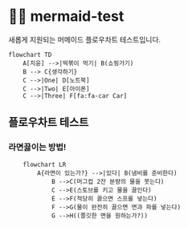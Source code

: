 # 🧜‍♀️ mermaid-test
새롭게 지원되는 머메이드 플로우차트 테스트입니다. 

```mermaid 
flowchart TD
    A[지윤] -->|떡볶이 먹기| B(쇼핑가기)
    B --> C{생각하기}
    C -->|One| D[노트북]
    C -->|Two| E[아이폰]
    C -->|Three| F[fa:fa-car Car]
``` 
## 플로우차트 테스트
### 라면끓이는 방법!  

```mermaid
	flowchart LR
		A{라면이 있는가?} -->|있다| B(냄비를 준비한다)
			B -->C(머그컵 2잔 분량의 물을 붓는다)
			C -->E(스토브를 키고 물을 끓인다)
			E -->F(적당히 끓으면 스프를 넣는다)
			F -->G(물이 완전히 끓으면 면과 파를 넣는다)
			G -->H((쫄깃한 면을 원하는가?))
```
